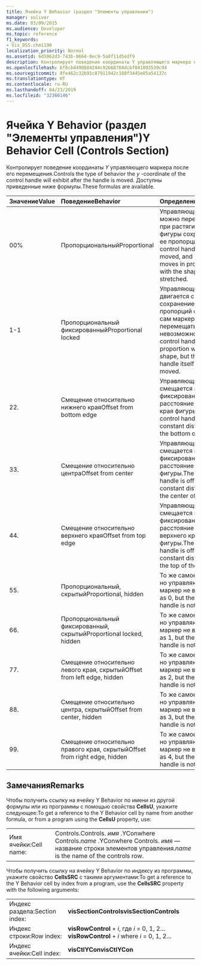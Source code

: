 ```yaml
---
title: Ячейка Y Behavior (раздел "Элементы управления")
manager: soliver
ms.date: 03/09/2015
ms.audience: Developer
ms.topic: reference
f1_keywords:
- Vis_DSS.chm1190
localization_priority: Normal
ms.assetid: 6d5062d3-743b-8664-8ec9-5a8f11d5edf9
description: Контролирует поведение координаты Y управляющего маркера после его перемещения. Доступны приведенные ниже формулы.
ms.openlocfilehash: bf8cbd490884244c92b68784dcbf041093539c94
ms.sourcegitcommit: 8fe462c32b91c87911942c188f3445e85a54137c
ms.translationtype: HT
ms.contentlocale: ru-RU
ms.lasthandoff: 04/23/2019
ms.locfileid: "32360146"
---
```

# <a name="y-behavior-cell-controls-section"></a><span data-ttu-id="9fec1-104">Ячейка Y Behavior (раздел "Элементы управления")</span><span class="sxs-lookup"><span data-stu-id="9fec1-104">Y Behavior Cell (Controls Section)</span></span>

<span data-ttu-id="9fec1-105">Контролирует поведение координаты *Y* управляющего маркера после его перемещения.</span><span class="sxs-lookup"><span data-stu-id="9fec1-105">Controls the type of behavior the  *y*  -coordinate of the control handle will exhibit after the handle is moved.</span></span> <span data-ttu-id="9fec1-106">Доступны приведенные ниже формулы.</span><span class="sxs-lookup"><span data-stu-id="9fec1-106">These formulas are available.</span></span> 
  
|<span data-ttu-id="9fec1-107">**Значение**</span><span class="sxs-lookup"><span data-stu-id="9fec1-107">**Value**</span></span>|<span data-ttu-id="9fec1-108">**Поведение**</span><span class="sxs-lookup"><span data-stu-id="9fec1-108">**Behavior**</span></span>|<span data-ttu-id="9fec1-109">**Определение**</span><span class="sxs-lookup"><span data-stu-id="9fec1-109">**Definition**</span></span>|<span data-ttu-id="9fec1-110">**Константа автоматизации**</span><span class="sxs-lookup"><span data-stu-id="9fec1-110">**Automation constant**</span></span>|
|:-----|:-----|:-----|:-----|
| <span data-ttu-id="9fec1-111">0</span><span class="sxs-lookup"><span data-stu-id="9fec1-111">0%</span></span>  <br/> | <span data-ttu-id="9fec1-112">Пропорциональный</span><span class="sxs-lookup"><span data-stu-id="9fec1-112">Proportional</span></span>  <br/> | <span data-ttu-id="9fec1-113">Управляющий маркер можно перемещать, но при растягивании фигуры сохраняются ее пропорции.</span><span class="sxs-lookup"><span data-stu-id="9fec1-113">The control handle can be moved, and it also moves in proportion with the shape when it is stretched.</span></span>  <br/> |<span data-ttu-id="9fec1-114">**visCtlProportional**</span><span class="sxs-lookup"><span data-stu-id="9fec1-114">**visCtlProportional**</span></span> <br/> |
| <span data-ttu-id="9fec1-115">1</span><span class="sxs-lookup"><span data-stu-id="9fec1-115">-1</span></span>  <br/> | <span data-ttu-id="9fec1-116">Пропорциональный фиксированный</span><span class="sxs-lookup"><span data-stu-id="9fec1-116">Proportional locked</span></span>  <br/> | <span data-ttu-id="9fec1-117">Управляющий маркер двигается с сохранением пропорций фигуры, но сам маркер перемещать невозможно.</span><span class="sxs-lookup"><span data-stu-id="9fec1-117">The control handle moves in proportion with the shape, but the control handle itself cannot be moved.</span></span>  <br/> |<span data-ttu-id="9fec1-118">**visCtlLocked**</span><span class="sxs-lookup"><span data-stu-id="9fec1-118">**visCtlLocked**</span></span> <br/> |
| <span data-ttu-id="9fec1-119">2</span><span class="sxs-lookup"><span data-stu-id="9fec1-119">2.</span></span>  <br/> | <span data-ttu-id="9fec1-120">Смещение относительно нижнего края</span><span class="sxs-lookup"><span data-stu-id="9fec1-120">Offset from bottom edge</span></span>  <br/> | <span data-ttu-id="9fec1-121">Управляющий маркер смещается на фиксированное расстояние от нижнего края фигуры.</span><span class="sxs-lookup"><span data-stu-id="9fec1-121">The control handle is offset a constant distance from the bottom of the shape.</span></span>  <br/> |<span data-ttu-id="9fec1-122">**visCtlOffsetMin**</span><span class="sxs-lookup"><span data-stu-id="9fec1-122">**visCtlOffsetMin**</span></span> <br/> |
| <span data-ttu-id="9fec1-123">3</span><span class="sxs-lookup"><span data-stu-id="9fec1-123">3.</span></span>  <br/> | <span data-ttu-id="9fec1-124">Смещение относительно центра</span><span class="sxs-lookup"><span data-stu-id="9fec1-124">Offset from center</span></span>  <br/> | <span data-ttu-id="9fec1-125">Управляющий маркер смещается на фиксированное расстояние от центра фигуры.</span><span class="sxs-lookup"><span data-stu-id="9fec1-125">The control handle is offset a constant distance from the center of the shape.</span></span>  <br/> |<span data-ttu-id="9fec1-126">**visCtlOffsetMid**</span><span class="sxs-lookup"><span data-stu-id="9fec1-126">**visCtlOffsetMid**</span></span> <br/> |
| <span data-ttu-id="9fec1-127">4</span><span class="sxs-lookup"><span data-stu-id="9fec1-127">4.</span></span>  <br/> | <span data-ttu-id="9fec1-128">Смещение относительно верхнего края</span><span class="sxs-lookup"><span data-stu-id="9fec1-128">Offset from top edge</span></span>  <br/> | <span data-ttu-id="9fec1-129">Управляющий маркер смещается на фиксированное расстояние от верхнего края фигуры.</span><span class="sxs-lookup"><span data-stu-id="9fec1-129">The control handle is offset a constant distance from the top of the shape.</span></span>  <br/> |<span data-ttu-id="9fec1-130">**visCtlOffsetMax**</span><span class="sxs-lookup"><span data-stu-id="9fec1-130">**visCtlOffsetMax**</span></span> <br/> |
| <span data-ttu-id="9fec1-131">5</span><span class="sxs-lookup"><span data-stu-id="9fec1-131">5.</span></span>  <br/> | <span data-ttu-id="9fec1-132">Пропорциональный, скрытый</span><span class="sxs-lookup"><span data-stu-id="9fec1-132">Proportional, hidden</span></span>  <br/> | <span data-ttu-id="9fec1-133">То же самое, что и 0, но управляющий маркер не виден.</span><span class="sxs-lookup"><span data-stu-id="9fec1-133">Same as 0, but the control handle is not visible.</span></span>  <br/> |<span data-ttu-id="9fec1-134">**visCtlProportionalHidden**</span><span class="sxs-lookup"><span data-stu-id="9fec1-134">**visCtlProportionalHidden**</span></span> <br/> |
| <span data-ttu-id="9fec1-135">6</span><span class="sxs-lookup"><span data-stu-id="9fec1-135">6.</span></span>  <br/> | <span data-ttu-id="9fec1-136">Пропорциональный фиксированный, скрытый</span><span class="sxs-lookup"><span data-stu-id="9fec1-136">Proportional locked, hidden</span></span>  <br/> | <span data-ttu-id="9fec1-137">То же самое, что и 1, но управляющий маркер не виден.</span><span class="sxs-lookup"><span data-stu-id="9fec1-137">Same as 1, but the control handle is not visible.</span></span>  <br/> |<span data-ttu-id="9fec1-138">**visCtlLockedHiddenv**</span><span class="sxs-lookup"><span data-stu-id="9fec1-138">**visCtlLockedHiddenv**</span></span> <br/> |
| <span data-ttu-id="9fec1-139">7</span><span class="sxs-lookup"><span data-stu-id="9fec1-139">7.</span></span>  <br/> | <span data-ttu-id="9fec1-140">Смещение относительно левого края, скрытый</span><span class="sxs-lookup"><span data-stu-id="9fec1-140">Offset from left edge, hidden</span></span>  <br/> | <span data-ttu-id="9fec1-141">То же самое, что и 2, но управляющий маркер не виден.</span><span class="sxs-lookup"><span data-stu-id="9fec1-141">Same as 2, but the control handle is not visible.</span></span>  <br/> |<span data-ttu-id="9fec1-142">**visCtlOffsetMinHidden**</span><span class="sxs-lookup"><span data-stu-id="9fec1-142">**visCtlOffsetMinHidden**</span></span> <br/> |
| <span data-ttu-id="9fec1-143">8</span><span class="sxs-lookup"><span data-stu-id="9fec1-143">8.</span></span>  <br/> | <span data-ttu-id="9fec1-144">Смещение относительно центра, скрытый</span><span class="sxs-lookup"><span data-stu-id="9fec1-144">Offset from center, hidden</span></span>  <br/> | <span data-ttu-id="9fec1-145">То же самое, что и 3, но управляющий маркер не виден.</span><span class="sxs-lookup"><span data-stu-id="9fec1-145">Same as 3, but the control handle is not visible.</span></span>  <br/> |<span data-ttu-id="9fec1-146">**visCtlOffsetMidHidden**</span><span class="sxs-lookup"><span data-stu-id="9fec1-146">**visCtlOffsetMidHidden**</span></span> <br/> |
| <span data-ttu-id="9fec1-147">9</span><span class="sxs-lookup"><span data-stu-id="9fec1-147">9.</span></span>  <br/> | <span data-ttu-id="9fec1-148">Смещение относительно правого края, скрытый</span><span class="sxs-lookup"><span data-stu-id="9fec1-148">Offset from right edge, hidden</span></span>  <br/> | <span data-ttu-id="9fec1-149">То же самое, что и 4, но управляющий маркер не виден.</span><span class="sxs-lookup"><span data-stu-id="9fec1-149">Same as 4, but the control handle is not visible.</span></span>  <br/> |<span data-ttu-id="9fec1-150">**visCtlOffsetMaxHidden**</span><span class="sxs-lookup"><span data-stu-id="9fec1-150">**visCtlOffsetMaxHidden**</span></span> <br/> |
   
## <a name="remarks"></a><span data-ttu-id="9fec1-151">Замечания</span><span class="sxs-lookup"><span data-stu-id="9fec1-151">Remarks</span></span>

<span data-ttu-id="9fec1-152">Чтобы получить ссылку на ячейку Y Behavior по имени из другой формулы или из программы с помощью свойства **CellsU**, укажите следующее:</span><span class="sxs-lookup"><span data-stu-id="9fec1-152">To get a reference to the Y Behavior cell by name from another formula, or from a program using the **CellsU** property, use:</span></span> 
  
|||
|:-----|:-----|
| <span data-ttu-id="9fec1-153">Имя ячейки:</span><span class="sxs-lookup"><span data-stu-id="9fec1-153">Cell name:</span></span>  <br/> | <span data-ttu-id="9fec1-154">Controls.</span><span class="sxs-lookup"><span data-stu-id="9fec1-154">Controls.</span></span>  <span data-ttu-id="9fec1-155">*имя* .YConwhere Controls.</span><span class="sxs-lookup"><span data-stu-id="9fec1-155">*name*  .YConwhere Controls.</span></span>  <span data-ttu-id="9fec1-156">*имя* — название строки элементов управления.</span><span class="sxs-lookup"><span data-stu-id="9fec1-156">*name*  is the name of the controls row.</span></span>  <br/> |
   
<span data-ttu-id="9fec1-157">Чтобы получить ссылку на ячейку Y Behavior по индексу из программы, укажите свойство **CellsSRC** с такими аргументами:</span><span class="sxs-lookup"><span data-stu-id="9fec1-157">To get a reference to the Y Behavior cell by index from a program, use the **CellsSRC** property with the following arguments:</span></span> 
  
|||
|:-----|:-----|
| <span data-ttu-id="9fec1-158">Индекс раздела:</span><span class="sxs-lookup"><span data-stu-id="9fec1-158">Section index:</span></span>  <br/> |<span data-ttu-id="9fec1-159">**visSectionControls**</span><span class="sxs-lookup"><span data-stu-id="9fec1-159">**visSectionControls**</span></span> <br/> |
| <span data-ttu-id="9fec1-160">Индекс строки:</span><span class="sxs-lookup"><span data-stu-id="9fec1-160">Row index:</span></span>  <br/> |<span data-ttu-id="9fec1-161">**visRowControl** +  *i*, где *i* = 0, 1, 2…</span><span class="sxs-lookup"><span data-stu-id="9fec1-161">**visRowControl** +  *i*            where  *i*  = 0, 1, 2...</span></span>  <br/> |
| <span data-ttu-id="9fec1-162">Индекс ячейки:</span><span class="sxs-lookup"><span data-stu-id="9fec1-162">Cell index:</span></span>  <br/> |<span data-ttu-id="9fec1-163">**visCtlYCon**</span><span class="sxs-lookup"><span data-stu-id="9fec1-163">**visCtlYCon**</span></span> <br/> |
   


